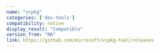 ```yaml
---
name: "vcpkg"
categories: ['dev-tools']
compatibility: native
display_result: "Compatible"
version_from: "NA"
link: https://github.com/microsoft/vcpkg-tool/releases
---
```

